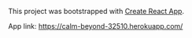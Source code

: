 This project was bootstrapped with [Create React App](https://github.com/facebookincubator/create-react-app).

App link:
https://calm-beyond-32510.herokuapp.com/

